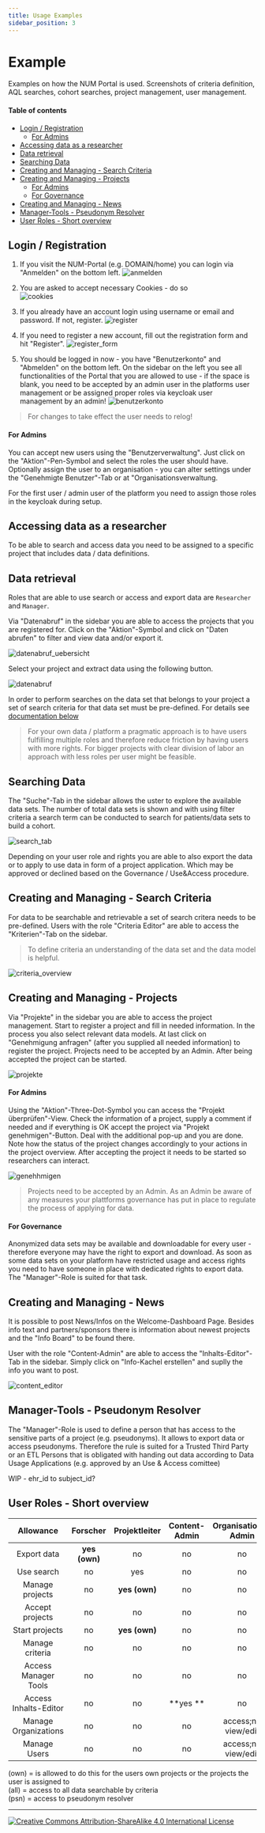 ```yaml
---
title: Usage Examples
sidebar_position: 3
---
```


# Example
Examples on how the NUM Portal is used. Screenshots of criteria definition, AQL searches, cohort searches, project management, user management.

#### Table of contents

- [Login / Registration](#login--registration)
    - [For Admins](#for-admins)
- [Accessing data as a researcher](#accessing-data-as-a-researcher)
- [Data retrieval](#data-retrieval)
- [Searching Data](#searching-data)
- [Creating and Managing - Search Criteria](#creating-and-managing---search-criteria)
- [Creating and Managing - Projects](#creating-and-managing---projects)
    - [For Admins](#for-admins)
    - [For Governance](#for-governance)
- [Creating and Managing - News](#creating-and-managing---news)
- [Manager-Tools - Pseudonym Resolver](#manager-tools---pseudonym-resolver)
- [User Roles - Short overview](#user-roles---short-overview)

## Login / Registration

1. If you visit the NUM-Portal (e.g. DOMAIN/home) you can login via "Anmelden" on the bottom left.
![anmelden](/img/anmelden.jpg)

2. You are asked to accept necessary Cookies - do so   
![cookies](/img/cookies.jpg)

3. If you already have an account login using username or email and password. If not, register.
![register](/img/register.jpg)

4. If you need to register a new account, fill out the registration form and hit "Register".
![register_form](/img/register_form.jpg)

5. You should be logged in now - you have "Benutzerkonto" and "Abmelden" on the bottom left. On the sidebar on the left you see all functionalities of the Portal that you are allowed to use - if the space is blank, you need to be accepted by an admin user in the platforms user management or be assigned proper roles via keycloak user management by an admin!
![benutzerkonto](/img/benutzerkonto.jpg)

> For changes to take effect the user needs to relog!

#### For Admins

You can accept new users using the "Benutzerverwaltung". Just click on the "Aktion"-Pen-Symbol and select the roles the user should have. Optionally assign the user to an organisation - you can alter settings under the "Genehmigte Benutzer"-Tab or at "Organisationsverwaltung.

For the first user / admin user of the platform you need to assign those roles in the keycloak during setup.

## Accessing data as a researcher

To be able to search and access data you need to be assigned to a specific project that includes data / data definitions.

## Data retrieval

Roles that are able to use search or access and export data are `Researcher` and `Manager`.

Via "Datenabruf" in the sidebar you are able to access the projects that you are registered for. Click on the "Aktion"-Symbol and click on "Daten abrufen" to filter and view data and/or export it.

![datenabruf_uebersicht](/img/datenabruf_uebersicht.jpg)

Select your project and extract data using the following button.

![datenabruf](/img/datenabruf.jpg)

In order to perform searches on the data set that belongs to your project a set of search criteria for that data set must be pre-defined. For details see [documentation below](#creating-and-managing---search-criteria)

> For your own data / platform a pragmatic approach is to have users fulfilling multiple roles and therefore reduce friction by having users with more rights. For bigger projects with clear division of labor an approach with less roles per user might be feasible. 

## Searching Data
The "Suche"-Tab in the sidebar allows the uster to explore the available data sets. The number of total data sets is shown and with using filter criteria a search term can be conducted to search for patients/data sets to build a cohort.

![search_tab](/img/search_tab.jpg)

Depending on your user role and rights you are able to also export the data or to apply to use data in form of a project application. Which may be approved or declined based on the Governance / Use&Access procedure.

## Creating and Managing - Search Criteria
For data to be searchable and retrievable a set of search critera needs to be pre-defined.
Users with the role "Criteria Editor" are able to access the "Kriterien"-Tab on the sidebar.

> To define criteria an understanding of the data set and the data model is helpful.

![criteria_overview](/img/criteria_overview.jpg)

## Creating and Managing - Projects

Via "Projekte" in the sidebar you are able to access the project management. Start to register a project and fill in needed information. In the process you also select relevant data models. At last click on "Genehmigung anfragen" (after you supplied all needed information) to register the project. Projects need to be accepted by an Admin. After being accepted the project can be started.

![projekte](/img/projekte.jpg)

#### For Admins

Using the "Aktion"-Three-Dot-Symbol you can access the "Projekt überprüfen"-View. Check the information of a project, supply a comment if needed and if everything is OK accept the project via "Projekt genehmigen"-Button. Deal with the additional pop-up and you are done. Note how the status of the project changes accordingly to your actions in the project overview. After accepting the project it needs to be started so researchers can interact.

![genehhmigen](/img/genehmigen.jpg)

> Projects need to be accepted by an Admin. As an Admin be aware of any measures your plattforms governance has put in place to regulate the process of applying for data.

#### For Governance

Anonymized data sets may be available and downloadable for every user - therefore everyone may have the right to export and download. As soon as some data sets on your platform have restricted usage and access rights you need to have someone in place with dedicated rights to export data. The "Manager"-Role is suited for that task.

## Creating and Managing - News
It is possible to post News/Infos on the Welcome-Dashboard Page. Besides info text and partners/sponsors there is information about newest projects and the "Info Board" to be found there.

User with the role "Content-Admin" are able to access the "Inhalts-Editor"-Tab in the sidebar. Simply click on "Info-Kachel erstellen" and suplly the info you want to post.

![content_editor](/img/content_editor.jpg)

## Manager-Tools - Pseudonym Resolver

The "Manager"-Role is used to define a person that has access to the sensitive parts of a project (e.g. pseudonyms).
It allows to export data or access pseudonyms. Therefore the rule is suited for a Trusted Third Party or an ETL Persons that is obligated with handing out data according to Data Usage Applications (e.g. approved by an Use & Access comittee)

WIP - ehr_id to subject_id?

## User Roles - Short overview

|Allowance      |Forscher|Projektleiter|Content-Admin|Organisations-Admin|Super-Admin|Projektprüfer|Manager|Kriterien-Editor|
|:-------------:|:-------:|:-----------:|:-----------:|:-----------------:|:--------:|:-----------:|:-----:|:--------------:|
|Export data    |**yes (own)**|no           |no           |no                 |no        |no           |**yes (all)**|no|
|Use search     |no       |yes          |no           |no                 |no        |no           |no       |no|
|Manage projects|no       |**yes (own)**    |no           |no                 |no        |no           |no       |no|
|Accept projects|no       |no           |no           |no                 |no        |**yes **         |no       |no|
|Start projects |no       |**yes (own)**    |no           |no                 |no        |no           |no       |no|
|Manage criteria|no       |no           |no           |no                 |access;no view/save|no  |no       |**yes**|
|Access Manager Tools |no |no           |no           |no                 |no        |no           |**yes (psn)**|no|
|Access Inhalts-Editor|no |no           |**yes **         |no                 |no        |no           |no       |no|
|Manage Organizations |no |no           |no           |access;no view/edit|**yes  **     |no           |no       |no|
|Manage Users   |no       |no           |no           |access;no view/edit|**yes **      |no           |no       |no|

(own) = is allowed to do this for the users own projects or the projects the user is assigned to  
(all) = access to all data searchable by criteria  
(psn) = access to pseudonym resolver  

---
[![Creative Commons Attribution-ShareAlike 4.0 International License](https://i.creativecommons.org/l/by-sa/4.0/88x31.png "Creative Commons Attribution-ShareAlike 4.0 International License")](http://creativecommons.org/licenses/by-sa/4.0/)